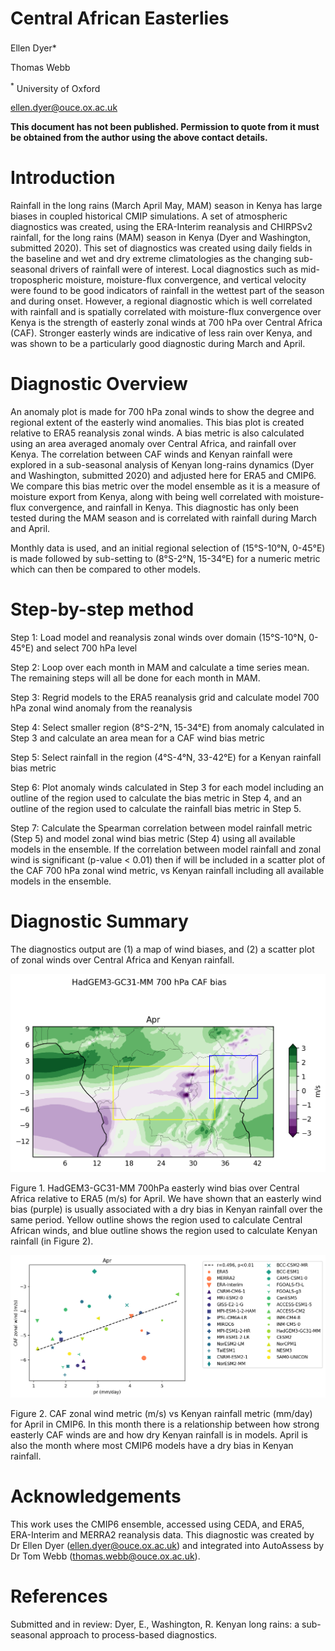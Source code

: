 # Central African Easterlies
Ellen Dyer<sup>**</sup>***

Thomas Webb

<sup>*</sup> University of Oxford
 
ellen.dyer@ouce.ox.ac.uk 

**This document has not been published. Permission to quote from it must be obtained from the author using the above contact details.**


# Introduction
Rainfall in the long rains (March April May, MAM) season in Kenya has large biases in coupled historical CMIP simulations. A set of atmospheric diagnostics was created, using the ERA-Interim reanalysis and CHIRPSv2 rainfall, for the long rains (MAM) season in Kenya (Dyer and Washington, submitted 2020). This set of diagnostics was created using daily fields in the baseline and wet and dry extreme climatologies as the changing sub-seasonal drivers of rainfall were of interest. Local diagnostics such as mid-tropospheric moisture, moisture-flux convergence, and vertical velocity were found to be good indicators of rainfall in the wettest part of the season and during onset. However, a regional diagnostic which is well correlated with rainfall and is spatially correlated with moisture-flux convergence over Kenya is the strength of easterly zonal winds at 700 hPa over Central Africa (CAF). Stronger easterly winds are indicative of less rain over Kenya, and was shown to be a particularly good diagnostic during March and April. 

# Diagnostic Overview
An anomaly plot is made for 700 hPa zonal winds to show the degree and regional extent of the easterly wind anomalies. This bias plot is created relative to ERA5 reanalysis zonal winds. A bias metric is also calculated using an area averaged anomaly over Central Africa, and rainfall over Kenya. The correlation between CAF winds and Kenyan rainfall were explored in a sub-seasonal analysis of Kenyan long-rains dynamics (Dyer and Washington, submitted 2020) and adjusted here for ERA5 and CMIP6. We compare this bias metric over the model ensemble as it is a measure of moisture export from Kenya, along with being well correlated with moisture-flux convergence, and rainfall in Kenya. This diagnostic has only been tested during the MAM season and is correlated with rainfall during March and April.

Monthly data is used, and an initial regional selection of (15°S-10°N, 0-45°E) is made followed by sub-setting to (8°S-2°N, 15-34°E) for a numeric metric which can then be compared to other models. 

# Step-by-step method

Step 1: Load model and reanalysis zonal winds over domain (15°S-10°N, 0-45°E) and select 700 hPa level

Step 2: Loop over each month in MAM and calculate a time series mean. The remaining steps will all be done for each month in MAM.

Step 3: Regrid models to the ERA5 reanalysis grid and calculate model 700 hPa zonal wind anomaly from the reanalysis

Step 4: Select smaller region (8°S-2°N, 15-34°E) from anomaly calculated in Step 3 and calculate an area mean for a CAF wind bias metric

Step 5: Select rainfall in the region (4°S-4°N, 33-42°E) for a Kenyan rainfall bias metric

Step 6: Plot anomaly winds calculated in Step 3 for each model including an outline of the region used to calculate the bias metric in Step 4, and an outline of the region used to calculate the rainfall bias metric in Step 5.

Step 7: Calculate the Spearman correlation between model rainfall metric (Step 5) and model zonal wind bias metric (Step 4) using all available models in the ensemble. If the correlation between model rainfall and zonal wind is significant (p-value < 0.01) then if will be included in a scatter plot of the CAF 700 hPa zonal wind metric, vs Kenyan rainfall including all available models in the ensemble. 

# Diagnostic Summary

The diagnostics output are (1) a map of wind biases, and (2) a scatter plot of zonal winds over Central Africa and Kenyan rainfall.

![](https://github.com/Priority-on-African-Diagnostics/LaunchPAD/blob/54ff08ccd72c0184df2b2d82016566e2836cca0e/DIAGNOSTICS/Central%20African%20Flow/png/HadGEM3-GC31-MM_Apr_CAF_plot.png)

Figure 1. HadGEM3-GC31-MM 700hPa easterly wind bias over Central Africa relative to ERA5 (m/s) for April. We have shown that an easterly wind bias (purple) is usually associated with a dry bias in Kenyan rainfall over the same period. Yellow outline shows the region used to calculate Central African winds, and blue outline shows the region used to calculate Kenyan rainfall (in Figure 2). 

![](https://github.com/Priority-on-African-Diagnostics/LaunchPAD/blob/54ff08ccd72c0184df2b2d82016566e2836cca0e/DIAGNOSTICS/Central%20African%20Flow/png/ALL_SCATTER_Apr_CAF_plot.png)

Figure 2. CAF zonal wind metric (m/s) vs Kenyan rainfall metric (mm/day) for April in CMIP6. In this month there is a relationship between how strong easterly CAF winds are and how dry Kenyan rainfall is in models. April is also the month where most CMIP6 models have a dry bias in Kenyan rainfall.

# Acknowledgements
This work uses the CMIP6 ensemble, accessed using CEDA, and ERA5, ERA-Interim and MERRA2 reanalysis data. This diagnostic was created by Dr Ellen Dyer (ellen.dyer@ouce.ox.ac.uk) and integrated into AutoAssess by Dr Tom Webb (thomas.webb@ouce.ox.ac.uk). 

# References
Submitted and in review: Dyer, E., Washington, R. Kenyan long rains: a sub-seasonal approach to process-based diagnostics.
